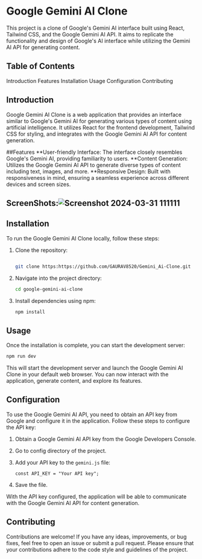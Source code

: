 
# Google Gemini AI Clone

This project is a clone of Google's Gemini AI interface built using React, Tailwind CSS, and the Google Gemini AI API. It aims to replicate the functionality and design of Google's AI interface while utilizing the Gemini AI API for generating content.


## Table of Contents
Introduction
Features
Installation
Usage
Configuration
Contributing


## Introduction
Google Gemini AI Clone is a web application that provides an interface similar to Google's Gemini AI for generating various types of content using artificial intelligence. It utilizes React for the frontend development, Tailwind CSS for styling, and integrates with the Google Gemini AI API for content generation.

##Features
**User-friendly Interface: The interface closely resembles Google's Gemini AI, providing familiarity to users.
**Content Generation: Utilizes the Google Gemini AI API to generate diverse types of content including text, images, and more.
**Responsive Design: Built with responsiveness in mind, ensuring a seamless experience across different devices and screen sizes.

## ScreenShots:![Screenshot 2024-03-31 111111](https://github.com/GAURAV8520/Gemini_Ai-Clone/assets/136880099/6e2fd2d6-b693-4615-b813-84e9e29f405e)


## Installation

To run the Google Gemini AI Clone locally, follow these steps:

1. Clone the repository:

   ```bash

   git clone https:https://github.com/GAURAV8520/Gemini_Ai-Clone.git
   ```

2. Navigate into the project directory:

   ```bash
   cd google-gemini-ai-clone
   ```

3. Install dependencies using npm:

   ```bash
   npm install
   ```

## Usage

Once the installation is complete, you can start the development server:

```bash
npm run dev
```

This will start the development server and launch the Google Gemini AI Clone in your default web browser. You can now interact with the application, generate content, and explore its features.

## Configuration

To use the Google Gemini AI API, you need to obtain an API key from Google and configure it in the application. Follow these steps to configure the API key:

1. Obtain a Google Gemini AI API key from the Google Developers Console.
2. Go to config directory of the project.
3. Add your API key to the `gemini.js` file:

   ```
   const API_KEY = "Your API key";
   ```

4. Save the  file.

With the API key configured, the application will be able to communicate with the Google Gemini AI API for content generation.

## Contributing

Contributions are welcome! If you have any ideas, improvements, or bug fixes, feel free to open an issue or submit a pull request. Please ensure that your contributions adhere to the code style and guidelines of the project.
```
